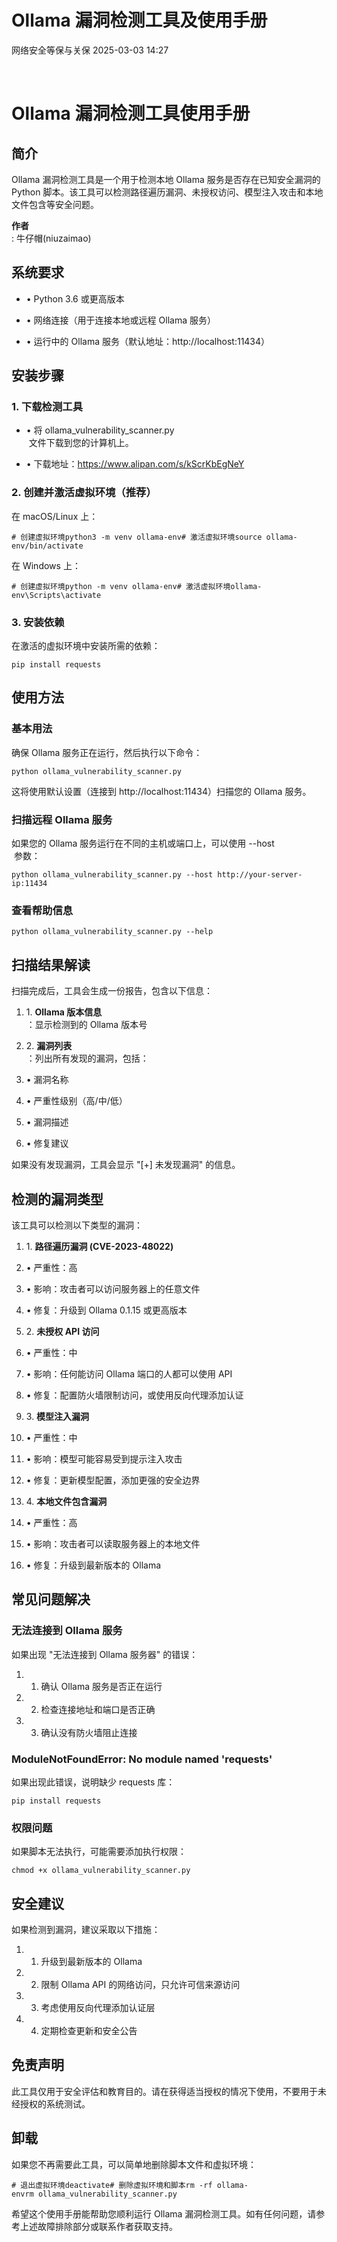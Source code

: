 #  Ollama 漏洞检测工具及使用手册   
 网络安全等保与关保   2025-03-03 14:27  
  
   
  
# Ollama 漏洞检测工具使用手册  
  
## 简介  
  
Ollama 漏洞检测工具是一个用于检测本地 Ollama 服务是否存在已知安全漏洞的 Python 脚本。该工具可以检测路径遍历漏洞、未授权访问、模型注入攻击和本地文件包含等安全问题。  
  
**作者**  
: 牛仔帽(niuzaimao)  
## 系统要求  
- • Python 3.6 或更高版本  
  
- • 网络连接（用于连接本地或远程 Ollama 服务）  
  
- • 运行中的 Ollama 服务（默认地址：http://localhost:11434）  
  
## 安装步骤  
### 1. 下载检测工具  
- • 将 ollama_vulnerability_scanner.py  
 文件下载到您的计算机上。  
  
- • 下载地址：https://www.alipan.com/s/kScrKbEgNeY  
  
### 2. 创建并激活虚拟环境（推荐）  
  
在 macOS/Linux 上：  
```
# 创建虚拟环境python3 -m venv ollama-env# 激活虚拟环境source ollama-env/bin/activate
```  
  
在 Windows 上：  
```
# 创建虚拟环境python -m venv ollama-env# 激活虚拟环境ollama-env\Scripts\activate
```  
### 3. 安装依赖  
  
在激活的虚拟环境中安装所需的依赖：  
```
pip install requests
```  
## 使用方法  
### 基本用法  
  
确保 Ollama 服务正在运行，然后执行以下命令：  
```
python ollama_vulnerability_scanner.py
```  
  
这将使用默认设置（连接到 http://localhost:11434）扫描您的 Ollama 服务。  
### 扫描远程 Ollama 服务  
  
如果您的 Ollama 服务运行在不同的主机或端口上，可以使用 --host  
 参数：  
```
python ollama_vulnerability_scanner.py --host http://your-server-ip:11434
```  
### 查看帮助信息  
```
python ollama_vulnerability_scanner.py --help
```  
## 扫描结果解读  
  
扫描完成后，工具会生成一份报告，包含以下信息：  
1. 1. **Ollama 版本信息**  
：显示检测到的 Ollama 版本号  
  
1. 2. **漏洞列表**  
：列出所有发现的漏洞，包括：  
  
1. • 漏洞名称  
  
1. • 严重性级别（高/中/低）  
  
1. • 漏洞描述  
  
1. • 修复建议  
  
如果没有发现漏洞，工具会显示 "[+] 未发现漏洞" 的信息。  
## 检测的漏洞类型  
  
该工具可以检测以下类型的漏洞：  
1. 1. **路径遍历漏洞 (CVE-2023-48022)**  
  
1. • 严重性：高  
  
1. • 影响：攻击者可以访问服务器上的任意文件  
  
1. • 修复：升级到 Ollama 0.1.15 或更高版本  
  
1. 2. **未授权 API 访问**  
  
1. • 严重性：中  
  
1. • 影响：任何能访问 Ollama 端口的人都可以使用 API  
  
1. • 修复：配置防火墙限制访问，或使用反向代理添加认证  
  
1. 3. **模型注入漏洞**  
  
1. • 严重性：中  
  
1. • 影响：模型可能容易受到提示注入攻击  
  
1. • 修复：更新模型配置，添加更强的安全边界  
  
1. 4. **本地文件包含漏洞**  
  
1. • 严重性：高  
  
1. • 影响：攻击者可以读取服务器上的本地文件  
  
1. • 修复：升级到最新版本的 Ollama  
  
## 常见问题解决  
### 无法连接到 Ollama 服务  
  
如果出现 "无法连接到 Ollama 服务器" 的错误：  
1. 1. 确认 Ollama 服务是否正在运行  
  
1. 2. 检查连接地址和端口是否正确  
  
1. 3. 确认没有防火墙阻止连接  
  
### ModuleNotFoundError: No module named 'requests'  
  
如果出现此错误，说明缺少 requests 库：  
```
pip install requests
```  
### 权限问题  
  
如果脚本无法执行，可能需要添加执行权限：  
```
chmod +x ollama_vulnerability_scanner.py
```  
## 安全建议  
  
如果检测到漏洞，建议采取以下措施：  
1. 1. 升级到最新版本的 Ollama  
  
1. 2. 限制 Ollama API 的网络访问，只允许可信来源访问  
  
1. 3. 考虑使用反向代理添加认证层  
  
1. 4. 定期检查更新和安全公告  
  
## 免责声明  
  
此工具仅用于安全评估和教育目的。请在获得适当授权的情况下使用，不要用于未经授权的系统测试。  
## 卸载  
  
如果您不再需要此工具，可以简单地删除脚本文件和虚拟环境：  
```
# 退出虚拟环境deactivate# 删除虚拟环境和脚本rm -rf ollama-envrm ollama_vulnerability_scanner.py
```  
  
希望这个使用手册能帮助您顺利运行 Ollama 漏洞检测工具。如有任何问题，请参考上述故障排除部分或联系作者获取支持。  
  
   
  
  
